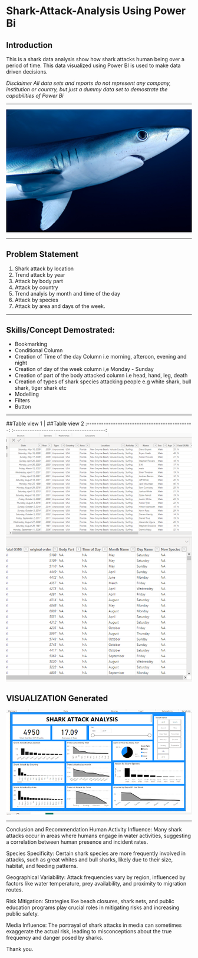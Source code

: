 # Shark-Attack-Analysis Using Power Bi

## Introduction
This is a shark data analysis show how shark attacks human being over a period of time. This data visualized using Power BI is used to make data driven decisions.

_Disclaimer_ _All data sets and reports do not represent any company, institution or country, but just a dummy data set to demostrate the capabilities of Power Bi_
___
![](shark-8182315_1280.jpg)

____

## Problem Statement
1.  Shark attack by location
2.  Trend attack by year
3.  Attack by body part
4.  Attack by country
5.  Trend analyis by month and time of the day
6.  Attack by species
7.  Attack by area and days of the week.

____

## Skills/Concept Demostrated:
- Bookmarking
- Conditional Column
- Creation of Time of the day Column i.e morning, afteroon, evening and night
- Creation of day of the week column i,e Monday - Sunday
- Creation of part of the body attacked column i.e head, hand, leg, death
- Creation of types of shark species attacking people e.g white shark, bull shark, tiger shark etc
- Modelling
- Filters
- Button


____

##Table view 1                                 | ##Table view 2
:---------------------------------------------:  :---------------------------------------:
![](tableshark.png)                                ![](tableshar2.png)


## VISUALIZATION Generated
![](sharkpage.png)

___

Conclusion and Recommendation
Human Activity Influence: Many shark attacks occur in areas where humans engage in water activities, suggesting a correlation between human presence and incident rates.

Species Specificity: Certain shark species are more frequently involved in attacks, such as great whites and bull sharks, likely due to their size, habitat, and feeding patterns.

Geographical Variability: Attack frequencies vary by region, influenced by factors like water temperature, prey availability, and proximity to migration routes.

Risk Mitigation: Strategies like beach closures, shark nets, and public education programs play crucial roles in mitigating risks and increasing public safety.

Media Influence: The portrayal of shark attacks in media can sometimes exaggerate the actual risk, leading to misconceptions about the true frequency and danger posed by sharks.

Thank you.

